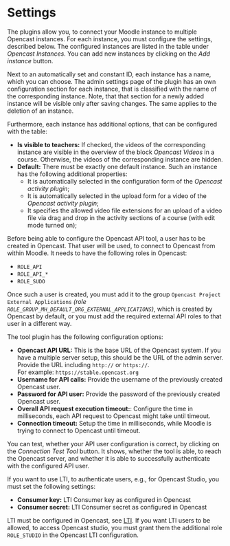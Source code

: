 # Settings
The plugins allow you, to connect your Moodle instance to multiple Opencast instances. For each instance, you must configure the settings, described below.
The configured instances are listed in the table under *Opencast Instances*. You can add new instances
by clicking on the *Add instance* button.

Next to an automatically set and constant ID, each instance has a name, which you can choose.
The admin settings page of the plugin has an own configuration section for each instance,
that is classified with the name of the corresponding instance. Note, that that section
for a newly added instance will be visible only after saving changes. The same applies to
the deletion of an instance.

Furthermore, each instance has additional options, that can be configured with the table:
* **Is visible to teachers:** If checked, the videos of the corresponding instance are visible in the overview of the block *Opencast Videos* in a course.
Otherwise, the videos of the corresponding instance are hidden.
* **Default:** There must be exactly one default instance. Such an instance has the following additional properties:<br>
  * It is automatically selected in the configuration form of the *Opencast activity plugin*;
  * It is automatically selected in the upload form for a video of the *Opencast activity plugin*;
  * It specifies the allowed video file extensions for an upload of a video file via drag and drop in the activity sections of a course (with edit mode turned on);
  <!--
  * It is used for some pages, if no instance is specified within the corresponding URL;
  * It is used as a default value for *seriesmapping (extends \core\persistent)* via closure;
  -->

Before being able to configure the Opencast API tool, a user has to be created in Opencast. 
That user will be used, to connect to Opencast from within Moodle. It needs to have the following roles in Opencast:

* `ROLE_API`
* `ROLE_API_*`
* `ROLE_SUDO`

Once such a user is created, you must add it to the group `Opencast Project External Applications` *(role `ROLE_GROUP_MH_DEFAULT_ORG_EXTERNAL_APPLICATIONS`)*,
which is created by Opencast by default, or you must add the required external API roles to that user in a different way.

The tool plugin has the following configuration options:

* **Opencast API URL:** This is the base URL of the Opencast system. If you have a multiple server setup, this should be the URL of the admin server. Provide the URL including `http://` or `https://`.<br>For example: `https://stable.opencast.org`
* **Username for API calls:** Provide the username of the previously created Opencast user.
* **Password for API user:** Provide the password of the previously created Opencast user.
* **Overall API request execution timeout:**: Configure the time in milliseconds, each API request to Opencast might take until timeout.
* **Connection timeout:** Setup the time in milliseconds, while Moodle is trying to connect to Opencast until timeout.

You can test, whether your API user configuration is correct, by clicking on the *Connection Test Tool* button. 
It shows, whether the tool is able, to reach the Opencast server, and whether it is able to successfully authenticate with the configured API user.

If you want to use LTI, to authenticate users, e.g., for Opencast Studio, you must set the following settings:
* **Consumer key:** LTI Consumer key as configured in Opencast
* **Consumer secret:** LTI Consumer secret as configured in Opencast

LTI must be configured in Opencast, see [LTI](https://docs.opencast.org/develop/admin/#modules/ltimodule/). If you want LTI users to be allowed, to access Opencast studio, you must grant them the additional role `ROLE_STUDIO` in the Opencast LTI configuration.